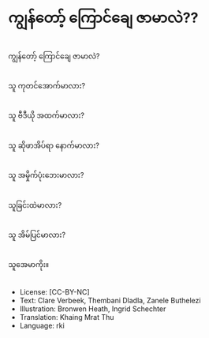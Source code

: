 # ကျွန်တော့် ကြောင်ချေ ဇာမာလဲ??

##
ကျွန်တော့် ကြောင်ချေ ဇာမာလဲ?

##
သူ ကုတင်အောက်မာလား?

##
သူ ဗီဒီယို အထက်မာလား?

##
သူ ဆိုဖာအိပ်ရာ နောက်မာလား?

##
သူ အမှိုက်ပုံးဘေးမာလား?

##
သူခြင်းထဲမာလား?

##
သူ အိမ်ပြင်မာလား?

##
သူအေမာကိုး။

##
* License: [CC-BY-NC]
* Text: Clare Verbeek, Thembani Dladla, Zanele Buthelezi
* Illustration: Bronwen Heath, Ingrid Schechter
* Translation: Khaing Mrat Thu
* Language: rki
